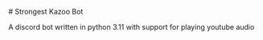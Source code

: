 # Strongest Kazoo Bot

A discord bot written in python 3.11 with support for playing youtube audio

